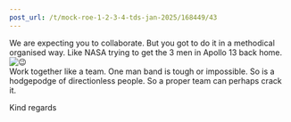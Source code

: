 ```yaml
---
post_url: /t/mock-roe-1-2-3-4-tds-jan-2025/168449/43
---
```

We are expecting you to collaborate. But you got to do it in a methodical organised way. Like NASA trying to get the 3 men in Apollo 13 back home. ![:wink:](https://emoji.discourse-cdn.com/google/wink.png?v=12 ":wink:")  
Work together like a team. One man band is tough or impossible. So is a hodgepodge of directionless people. So a proper team can perhaps crack it.

Kind regards